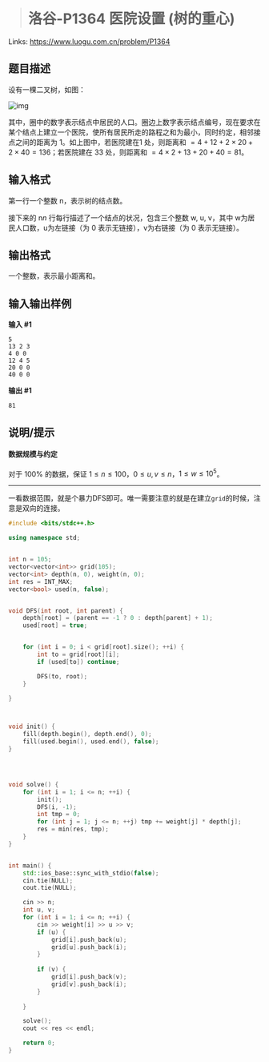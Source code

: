 > # 洛谷-P1364 医院设置 (树的重心)

Links: https://www.luogu.com.cn/problem/P1364

## 题目描述

设有一棵二叉树，如图：

![img](https://cdn.luogu.com.cn/upload/pic/166.png)

其中，圈中的数字表示结点中居民的人口。圈边上数字表示结点编号，现在要求在某个结点上建立一个医院，使所有居民所走的路程之和为最小，同时约定，相邻接点之间的距离为 1。如上图中，若医院建在1 处，则距离和 $=4+12+2\times20+2\times40=136$；若医院建在 33 处，则距离和 $=4\times2+13+20+40=81$。

## 输入格式

第一行一个整数 n，表示树的结点数。

接下来的 n*n* 行每行描述了一个结点的状况，包含三个整数 w, u, v，其中 w为居民人口数，u为左链接（为 0 表示无链接），v为右链接（为 0 表示无链接）。

## 输出格式

一个整数，表示最小距离和。

## 输入输出样例

**输入 #1**

```
5						
13 2 3
4 0 0
12 4 5
20 0 0
40 0 0
```

**输出 #1**

```
81
```

## 说明/提示

#### 数据规模与约定

对于 $100\%$ 的数据，保证 $1 \leq n \leq 100，0 \leq u, v \leq n$，$1 \leq w \leq 10^5$。

-----

一看数据范围，就是个暴力DFS即可。唯一需要注意的就是在建立`grid`的时候，注意是双向的连接。

```c++
#include <bits/stdc++.h>

using namespace std;


int n = 105;
vector<vector<int>> grid(105);
vector<int> depth(n, 0), weight(n, 0);
int res = INT_MAX;
vector<bool> used(n, false);


void DFS(int root, int parent) {
	depth[root] = (parent == -1 ? 0 : depth[parent] + 1);
	used[root] = true;


	for (int i = 0; i < grid[root].size(); ++i) {
		int to = grid[root][i];
		if (used[to]) continue;

		DFS(to, root);
	}

}



void init() {
	fill(depth.begin(), depth.end(), 0);
	fill(used.begin(), used.end(), false);
}




void solve() {
	for (int i = 1; i <= n; ++i) {
		init();
		DFS(i, -1);
		int tmp = 0;
		for (int j = 1; j <= n; ++j) tmp += weight[j] * depth[j];
		res = min(res, tmp);
	}
}


int main() {
    std::ios_base::sync_with_stdio(false);
    cin.tie(NULL);
    cout.tie(NULL);

    cin >> n;
    int u, v;
    for (int i = 1; i <= n; ++i) {
    	cin >> weight[i] >> u >> v;
    	if (u) {
    		grid[i].push_back(u);
    		grid[u].push_back(i);
    	} 
    		
    	if (v) {
    		grid[i].push_back(v);
    		grid[v].push_back(i);
    	} 
    		
    }

    solve();
    cout << res << endl;

    return 0;
}
```

